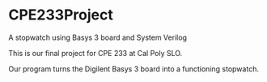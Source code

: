 # CPE233Project
A stopwatch using Basys 3 board and System Verilog

This is our final project for CPE 233 at Cal Poly SLO.

Our program turns the Digilent Basys 3 board into a functioning stopwatch.
